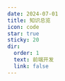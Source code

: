 ```yaml
---
date: 2024-07-01
title: 知识总览
icon: code
star: true
sticky: 20
dir:
  order: 1
  text: 前端开发
  link: false
---
```


<Catalog/>